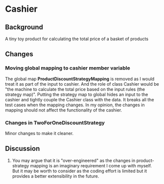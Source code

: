 # Cashier

## Background
A tiny toy product for calculating the total price of a basket of products

## Changes

### Moving global mapping to cashier member variable
The global map __ProductDiscountStrategyMapping__ is removed as I would treat it as part of the input to cashier. 
And the role of class Cashier would be "the machine to calculate the total price based on the input rules (the strategy map)".
Putting the strategy map to global hides an input to the cashier and tightly couple the Cashier class with the data. 
It breaks all the test cases when the mapping changes. In my opinion, the changes in mapping should not affect the functionality of the cashier.

### Changes in TwoForOneDiscountStrategy
Minor changes to make it cleaner.

## Discussion
1. You may argue that it is "over-engineered" as the changes in product-strategy mapping is an imaginary requirement I come up with myself. 
But it may be worth to consider as the coding effort is limited but it provides a better extensibility in the future.